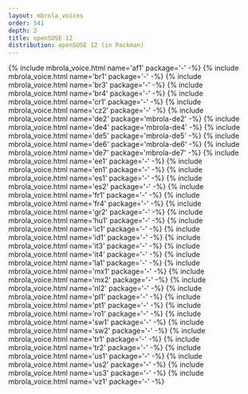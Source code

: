 ```yaml
---
layout: mbrola_voices
order: 541
depth: 2
title: openSUSE 12
distribution: openSUSE 12 (in Packman)
---
```

<tbody>
{% include mbrola_voice.html name='af1' package='-'          -%}
{% include mbrola_voice.html name='br1' package='-'          -%}
{% include mbrola_voice.html name='br3' package='-'          -%}
{% include mbrola_voice.html name='br4' package='-'          -%}
{% include mbrola_voice.html name='cr1' package='-'          -%}
{% include mbrola_voice.html name='cz2' package='-'          -%}
{% include mbrola_voice.html name='de2' package='mbrola-de2' -%}
{% include mbrola_voice.html name='de4' package='mbrola-de4' -%}
{% include mbrola_voice.html name='de5' package='mbrola-de5' -%}
{% include mbrola_voice.html name='de6' package='mbrola-de6' -%}
{% include mbrola_voice.html name='de7' package='mbrola-de7' -%}
{% include mbrola_voice.html name='ee1' package='-'          -%}
{% include mbrola_voice.html name='en1' package='-'          -%}
{% include mbrola_voice.html name='es1' package='-'          -%}
{% include mbrola_voice.html name='es2' package='-'          -%}
{% include mbrola_voice.html name='fr1' package='-'          -%}
{% include mbrola_voice.html name='fr4' package='-'          -%}
{% include mbrola_voice.html name='gr2' package='-'          -%}
{% include mbrola_voice.html name='hu1' package='-'          -%}
{% include mbrola_voice.html name='ic1' package='-'          -%}
{% include mbrola_voice.html name='id1' package='-'          -%}
{% include mbrola_voice.html name='it3' package='-'          -%}
{% include mbrola_voice.html name='it4' package='-'          -%}
{% include mbrola_voice.html name='la1' package='-'          -%}
{% include mbrola_voice.html name='mx1' package='-'          -%}
{% include mbrola_voice.html name='mx2' package='-'          -%}
{% include mbrola_voice.html name='nl2' package='-'          -%}
{% include mbrola_voice.html name='pl1' package='-'          -%}
{% include mbrola_voice.html name='pt1' package='-'          -%}
{% include mbrola_voice.html name='ro1' package='-'          -%}
{% include mbrola_voice.html name='sw1' package='-'          -%}
{% include mbrola_voice.html name='sw2' package='-'          -%}
{% include mbrola_voice.html name='tr1' package='-'          -%}
{% include mbrola_voice.html name='tr2' package='-'          -%}
{% include mbrola_voice.html name='us1' package='-'          -%}
{% include mbrola_voice.html name='us2' package='-'          -%}
{% include mbrola_voice.html name='us3' package='-'          -%}
{% include mbrola_voice.html name='vz1' package='-'          -%}
</tbody>
